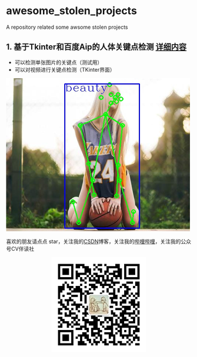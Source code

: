 # awesome_stolen_projects
A repository related some awsome stolen projects

## 1. 基于Tkinter和百度Aip的人体关键点检测      [详细内容](./human_key_point_detection) 

- 可以检测单张图片的关键点（测试用）
- 可以对视频进行关键点检测（TKinter界面）

<img src='./human_key_point_detection/data/test_ok.jpg'>





喜欢的朋友请点点 star，关注我的[CSDN](https://mp.csdn.net/console/article)博客，关注我的[哔哩哔哩](https://space.bilibili.com/424394389?spm_id_from=333.788.b_765f7570696e666f.1)，关注我的公众号CV伴读社

<div align=center><img src="https://github.com/xiaoxuebajie/LeetCode/raw/master/solution_python/images/qrcode.jpg" style='zoom:100%'>
